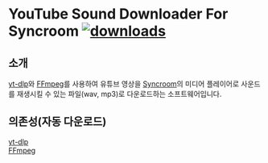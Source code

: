# YouTube Sound Downloader For Syncroom [<img src="https://img.shields.io/github/downloads/kim-yoa/YouTube-Sound-Downloader-For-Syncroom/total.svg?style=for-the-badge" alt="downloads">](https://github.com/kim-yoa/YouTube-Sound-Downloader-For-Syncroom/releases/latest)
## 소개
[yt-dlp](https://github.com/yt-dlp/yt-dlp)와 [FFmpeg](https://ffmpeg.org/)를 사용하여 유튜브 영상을 [Syncroom](https://syncroom.yamaha.com/global/)의 미디어 플레이어로 사운드를 재생시킬 수 있는 파일(wav, mp3)로 다운로드하는 소프트웨어입니다.
## 의존성(자동 다운로드)
[yt-dlp](https://github.com/yt-dlp/yt-dlp)   
[FFmpeg](https://ffmpeg.org/)
